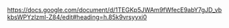 https://docs.google.com/document/d/1TEGKp5JWAm9fWfecE9abY7gJD_vbkbsWPYzIzml-Z84/edit#heading=h.85k9vrsyyxi0
